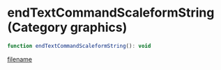 # endTextCommandScaleformString (Category graphics)

```js
function endTextCommandScaleformString(): void
```

[filename](endTextCommandScaleformString_m.md ':include')